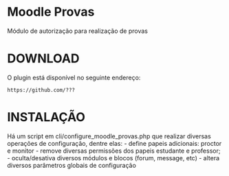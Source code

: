 Moodle Provas
=============

Módulo de autorização para realização de provas

DOWNLOAD
========

O plugin está disponível no seguinte endereço:

    https://github.com/???


INSTALAÇÃO
==========

Há um script em cli/configure_moodle_provas.php que realizar diversas operações de configuração, dentre elas:
    - define papeis adicionais: proctor e monitor
    - remove diversas permissões dos papeis estudante e professor;
    - oculta/desativa diversos módulos e blocos (forum, message, etc)
    - altera diversos parâmetros globais de configuração
